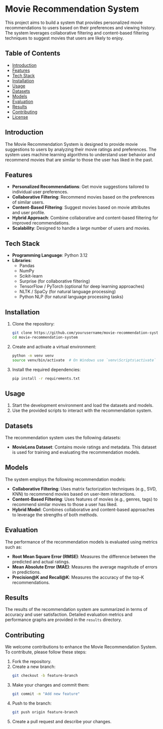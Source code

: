 # Movie Recommendation System
This project aims to build a system that provides personalized movie recommendations to users based on their preferences and viewing history. The system leverages collaborative filtering and content-based filtering techniques to suggest movies that users are likely to enjoy.

## Table of Contents
- [Introduction](#introduction)
- [Features](#features)
- [Tech Stack](#tech-stack)
- [Installation](#installation)
- [Usage](#usage)
- [Datasets](#datasets)
- [Models](#models)
- [Evaluation](#evaluation)
- [Results](#results)
- [Contributing](#contributing)
- [License](#license)

## Introduction

The Movie Recommendation System is designed to provide movie suggestions to users by analyzing their movie ratings and preferences. The system uses machine learning algorithms to understand user behavior and recommend movies that are similar to those the user has liked in the past.

## Features

- **Personalized Recommendations**: Get movie suggestions tailored to individual user preferences.
- **Collaborative Filtering**: Recommend movies based on the preferences of similar users.
- **Content-Based Filtering**: Suggest movies based on movie attributes and user profile.
- **Hybrid Approach**: Combine collaborative and content-based filtering for improved recommendations.
- **Scalability**: Designed to handle a large number of users and movies.

## Tech Stack

- **Programming Language**: Python 3.12
- **Libraries**: 
  - Pandas
  - NumPy
  - Scikit-learn
  - Surprise (for collaborative filtering)
  - TensorFlow / PyTorch (optional for deep learning approaches)
  - NLTK / SpaCy (for natural language processing)
  - Python NLP (for natural language processing tasks)

## Installation

1. Clone the repository:
    ```bash
    git clone https://github.com/yourusername/movie-recommendation-system.git
    cd movie-recommendation-system
    ```

2. Create and activate a virtual environment:
    ```bash
    python -m venv venv
    source venv/bin/activate  # On Windows use `venv\Scripts\activate`
    ```

3. Install the required dependencies:
    ```bash
    pip install -r requirements.txt
    ```

## Usage

1. Start the development environment and load the datasets and models.
2. Use the provided scripts to interact with the recommendation system.

## Datasets

The recommendation system uses the following datasets:
- **MovieLens Dataset**: Contains movie ratings and metadata. This dataset is used for training and evaluating the recommendation models.

## Models

The system employs the following recommendation models:
- **Collaborative Filtering**: Uses matrix factorization techniques (e.g., SVD, KNN) to recommend movies based on user-item interactions.
- **Content-Based Filtering**: Uses features of movies (e.g., genres, tags) to recommend similar movies to those a user has liked.
- **Hybrid Model**: Combines collaborative and content-based approaches to leverage the strengths of both methods.

## Evaluation

The performance of the recommendation models is evaluated using metrics such as:
- **Root Mean Square Error (RMSE)**: Measures the difference between the predicted and actual ratings.
- **Mean Absolute Error (MAE)**: Measures the average magnitude of errors in predictions.
- **Precision@K and Recall@K**: Measures the accuracy of the top-K recommendations.

## Results

The results of the recommendation system are summarized in terms of accuracy and user satisfaction. Detailed evaluation metrics and performance graphs are provided in the `results` directory.

## Contributing

We welcome contributions to enhance the Movie Recommendation System. To contribute, please follow these steps:
1. Fork the repository.
2. Create a new branch:
    ```bash
    git checkout -b feature-branch
    ```
3. Make your changes and commit them:
    ```bash
    git commit -m "Add new feature"
    ```
4. Push to the branch:
    ```bash
    git push origin feature-branch
    ```
5. Create a pull request and describe your changes.
